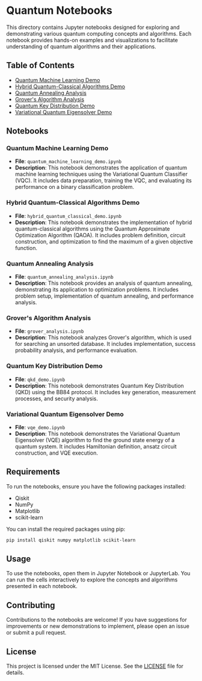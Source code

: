 # Quantum Notebooks

This directory contains Jupyter notebooks designed for exploring and demonstrating various quantum computing concepts and algorithms. Each notebook provides hands-on examples and visualizations to facilitate understanding of quantum algorithms and their applications.

## Table of Contents

- [Quantum Machine Learning Demo](#quantum-machine-learning-demo)
- [Hybrid Quantum-Classical Algorithms Demo](#hybrid-quantum-classical-algorithms-demo)
- [Quantum Annealing Analysis](#quantum-annealing-analysis)
- [Grover's Algorithm Analysis](#grovers-algorithm-analysis)
- [Quantum Key Distribution Demo](#quantum-key-distribution-demo)
- [Variational Quantum Eigensolver Demo](#variational-quantum-eigensolver-demo)

## Notebooks

### Quantum Machine Learning Demo
- **File**: `quantum_machine_learning_demo.ipynb`
- **Description**: This notebook demonstrates the application of quantum machine learning techniques using the Variational Quantum Classifier (VQC). It includes data preparation, training the VQC, and evaluating its performance on a binary classification problem.

### Hybrid Quantum-Classical Algorithms Demo
- **File**: `hybrid_quantum_classical_demo.ipynb`
- **Description**: This notebook demonstrates the implementation of hybrid quantum-classical algorithms using the Quantum Approximate Optimization Algorithm (QAOA). It includes problem definition, circuit construction, and optimization to find the maximum of a given objective function.

### Quantum Annealing Analysis
- **File**: `quantum_annealing_analysis.ipynb`
- **Description**: This notebook provides an analysis of quantum annealing, demonstrating its application to optimization problems. It includes problem setup, implementation of quantum annealing, and performance analysis.

### Grover's Algorithm Analysis
- **File**: `grover_analysis.ipynb`
- **Description**: This notebook analyzes Grover's algorithm, which is used for searching an unsorted database. It includes implementation, success probability analysis, and performance evaluation.

### Quantum Key Distribution Demo
- **File**: `qkd_demo.ipynb`
- **Description**: This notebook demonstrates Quantum Key Distribution (QKD) using the BB84 protocol. It includes key generation, measurement processes, and security analysis.

### Variational Quantum Eigensolver Demo
- **File**: `vqe_demo.ipynb`
- **Description**: This notebook demonstrates the Variational Quantum Eigensolver (VQE) algorithm to find the ground state energy of a quantum system. It includes Hamiltonian definition, ansatz circuit construction, and VQE execution.

## Requirements

To run the notebooks, ensure you have the following packages installed:

- Qiskit
- NumPy
- Matplotlib
- scikit-learn

You can install the required packages using pip:

```bash
pip install qiskit numpy matplotlib scikit-learn
```

## Usage
To use the notebooks, open them in Jupyter Notebook or JupyterLab. You can run the cells interactively to explore the concepts and algorithms presented in each notebook.

## Contributing
Contributions to the notebooks are welcome! If you have suggestions for improvements or new demonstrations to implement, please open an issue or submit a pull request.

## License
This project is licensed under the MIT License. See the [LICENSE](LICENSE) file for details.
